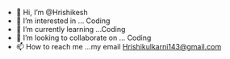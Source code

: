 - 👋 Hi, I’m @Hrishikesh
- 👀 I’m interested in ... Coding
- 🌱 I’m currently learning ...Coding
- 💞️ I’m looking to collaborate on ... Coding
- 📫 How to reach me ...my email Hrishikulkarni143@gmail.com

<!---
Hrishi143/Hrishi143 is a ✨ special ✨ repository because its `README.md` (this file) appears on your GitHub profile.
You can click the Preview link to take a look at your changes.
--->
